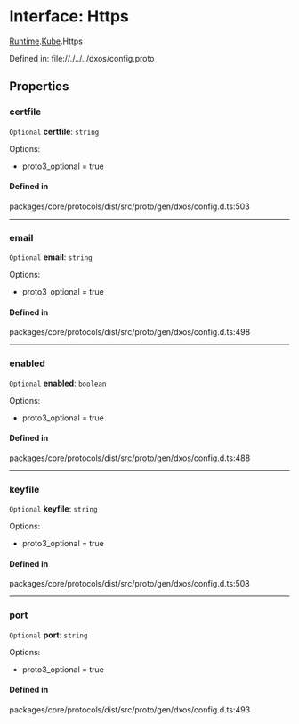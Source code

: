 # Interface: Https

[Runtime](../modules/dxos_config.defs.Runtime.md).[Kube](../modules/dxos_config.defs.Runtime.Kube.md).Https

Defined in:
  file://./../../dxos/config.proto

## Properties

### certfile

 `Optional` **certfile**: `string`

Options:
  - proto3_optional = true

#### Defined in

packages/core/protocols/dist/src/proto/gen/dxos/config.d.ts:503

___

### email

 `Optional` **email**: `string`

Options:
  - proto3_optional = true

#### Defined in

packages/core/protocols/dist/src/proto/gen/dxos/config.d.ts:498

___

### enabled

 `Optional` **enabled**: `boolean`

Options:
  - proto3_optional = true

#### Defined in

packages/core/protocols/dist/src/proto/gen/dxos/config.d.ts:488

___

### keyfile

 `Optional` **keyfile**: `string`

Options:
  - proto3_optional = true

#### Defined in

packages/core/protocols/dist/src/proto/gen/dxos/config.d.ts:508

___

### port

 `Optional` **port**: `string`

Options:
  - proto3_optional = true

#### Defined in

packages/core/protocols/dist/src/proto/gen/dxos/config.d.ts:493
